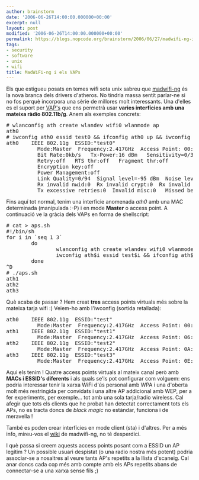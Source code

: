 ```yaml
---
author: brainstorm
date: '2006-06-26T14:00:00.000000+00:00'
excerpt: null
layout: post
modified: '2006-06-26T14:00:00.000000+00:00'
permalink: https://blogs.nopcode.org/brainstorm/2006/06/27/madwifi-ng-i-els-vaps-2/
tags:
- security
- software
- unix
- wifi
title: MadWiFi-ng i els VAPs
---
```


Els que estigueu posats en temes wifi sota unix sabreu que [madwifi-ng][1] és la nova branca dels drivers d'atheros. No tindria massa sentit parlar-ne si no fos perquè incorpora una sèrie de millores molt interessants. Una d'elles es el suport per <acronym title="Virtual Access Point">VAP's</acronym> que ens permetrà usar **varies interfícies amb una mateixa ràdio 802.11b/g**. Anem als exemples concrets:

<pre># wlanconfig ath create wlandev wifi0 wlanmode ap 
ath0
# iwconfig ath0 essid test0 && ifconfig ath0 up && iwconfig ath0
ath0    IEEE 802.11g  ESSID:"test0"
          Mode:Master  Frequency:2.417GHz  Access Point: 00:80:BE:BA:CA:FE
          Bit Rate:0kb/s   Tx-Power:16 dBm   Sensitivity=0/3
          Retry:off   RTS thr:off   Fragment thr:off
          Encryption key:off
          Power Management:off
          Link Quality=0/94  Signal level=-95 dBm  Noise level=-95 dBm
          Rx invalid nwid:0  Rx invalid crypt:0  Rx invalid frag:0
          Tx excessive retries:0  Invalid misc:0   Missed beacon:0
</pre>

Fins aquí tot normal, tenim una interfície anomenada *ath0* amb una MAC determinada (manipulada :-P) i en mode **Master** o access point. A continuació ve la gràcia dels VAPs en forma de shellscript:

<!--more-->

<pre># cat > aps.sh
#!/bin/sh
for i in `seq 1 3`
        do
                wlanconfig ath create wlandev wifi0 wlanmode ap
                iwconfig ath$i essid test$i && ifconfig ath$i up
        done
^D
# ./aps.sh
ath1
ath2
ath3
</pre>

Què acaba de passar ? Hem creat **tres** access points virtuals més sobre la mateixa tarja wifi :) Veiem-ho amb l'iwconfig (sortida retallada):

<pre>ath0    IEEE 802.11g  ESSID:"test"
          Mode:Master  Frequency:2.417GHz  Access Point: 00:80:BE:BA:CA:FE
ath1    IEEE 802.11g  ESSID:"test1"
          Mode:Master  Frequency:2.417GHz  Access Point: 06:80:BE:BA:CA:FE
ath2    IEEE 802.11g  ESSID:"test2"
          Mode:Master  Frequency:2.417GHz  Access Point: 0A:80:BE:BA:CA:FE
ath3    IEEE 802.11g  ESSID:"test3"
          Mode:Master  Frequency:2.417GHz  Access Point: 0E:80:BE:BA:CA:FE
</pre>

Aqui els tenim ! Quatre access points virtuals al mateix canal però amb **MACs i ESSID's diferents** i als quals se'ls pot configurar com volguem: ens podria interessar tenir la xarxa WiFi d'ús personal amb WPA i una d'oberta molt més restringida per convidats i una altre AP addicional amb WEP, per a fer experiments, per exemple... tot amb una sola tarja/radio wireless. Cal afegir que tots els clients que he probat han detectat correctament tots els APs, no es tracta doncs de *black magic* no estàndar, funciona i de meravella !

També es poden crear interfícies en mode client (sta) i d'altres. Per a més info, mireu-vos el [wiki][2] de madwifi-ng, no té desperdici.

I què passa si creem aquests access points posant com a ESSID un AP legítim ? Un possible usuari despistat (o una radio nostra més potent) podria associar-se a nosaltres al veure tants AP's repetits a la llista d'scaneig. Cal anar doncs cada cop més amb compte amb els APs repetits abans de connectar-se a una xarxa sense fils ;)

 [1]: http://madwifi.org/
 [2]: http://madwifi.org/wiki/UserDocs